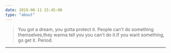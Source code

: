 ```yaml
---
date: 2019-06-11 15:45:08
type: "about"
---
```

<blockquote class="blockquote-center">

You got a dream, you gotta protect it. People can't do something themselves,they wanna tell you you can't do it.If you want something, go get it. Period.

</blockquote>

--------

<link rel="stylesheet" href="/dist/APlayer.min.css">
<script src="/dist/APlayer.min.js"></script>
<div class="aplayer"
    data-id="360062344"
    data-server="netease"
    data-type="playlist"
    data-mutex="true"
    data-autoplay="true"
    data-fixed="false"
    data-theme="#0073aa"
    data-volume="0.2">
</div>
<script src="/dist/Meting.min.js"></script>
<br><br>




